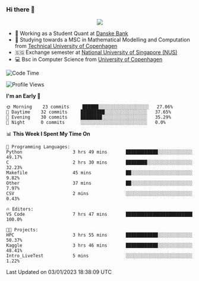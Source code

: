 ### Hi there 👋

<p align="center">
  <img src="https://media4.giphy.com/media/3ohzdKy5Z8TChSDuiA/giphy.gif?cid=ecf05e47r69cojk56gup9q8mep9liy48s94dn2uxsfh6fv39&rid=giphy.gif&ct=g" />
</p>

* 🏦 Working as a Student Quant at [Danske Bank](https://danskebank.dk)
* 🧮 Studying towards a MSC in Mathematical Modelling and Computation from [Technical University of Copenhagen](https://www.dtu.dk)
* 🇸🇬 Exchange semester at [National University of Singapore (NUS)](https://www.nus.edu.sg)
* 💻 Bsc in Computer Science from [University of Copenhagen](https://www.ku.dk/english/)


<!--START_SECTION:waka-->
![Code Time](http://img.shields.io/badge/Code%20Time-63%20hrs%2018%20mins-blue)

![Profile Views](http://img.shields.io/badge/Profile%20Views-0-blue)

**I'm an Early 🐤** 

```text
🌞 Morning    23 commits     ██████░░░░░░░░░░░░░░░░░░░   27.06% 
🌆 Daytime    32 commits     █████████░░░░░░░░░░░░░░░░   37.65% 
🌃 Evening    30 commits     ████████░░░░░░░░░░░░░░░░░   35.29% 
🌙 Night      0 commits      ░░░░░░░░░░░░░░░░░░░░░░░░░   0.0%

```


📊 **This Week I Spent My Time On** 

```text
💬 Programming Languages: 
Python                   3 hrs 49 mins       ████████████░░░░░░░░░░░░░   49.17% 
C                        2 hrs 30 mins       ████████░░░░░░░░░░░░░░░░░   32.23% 
Makefile                 45 mins             ██░░░░░░░░░░░░░░░░░░░░░░░   9.82% 
Other                    37 mins             ██░░░░░░░░░░░░░░░░░░░░░░░   7.97% 
CSV                      2 mins              ░░░░░░░░░░░░░░░░░░░░░░░░░   0.43%

🔥 Editors: 
VS Code                  7 hrs 47 mins       █████████████████████████   100.0%

🐱‍💻 Projects: 
HPC                      3 hrs 55 mins       ████████████░░░░░░░░░░░░░   50.37% 
Kaggle                   3 hrs 46 mins       ████████████░░░░░░░░░░░░░   48.41% 
Intro_LiveTest           5 mins              ░░░░░░░░░░░░░░░░░░░░░░░░░   1.22%

```


 Last Updated on 03/01/2023 18:38:09 UTC
<!--END_SECTION:waka-->

